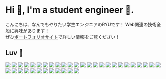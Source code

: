 # Hi 👋, I'm a student engineer 🔰. 
こんにちは、なんでもやりたい学生エンジニアのRYUです！
Web関連の技術全般に興味があります！<br />
ぜひ[ポートフォリオサイト](https://www.ryu1013.com/ja)で詳しい情報をご覧ください！

## Luv 💜
<p align="left">
    <img src="https://img.shields.io/badge/-TypeScript-000.svg?logo=typescript&style=flat" />
    <img src="https://img.shields.io/badge/-Tailwind CSS-000.svg?logo=tailwindcss&style=flat" />
    <img src="https://img.shields.io/badge/-shadcn/ui-000.svg?logo=shadcnui&style=flat" />
    <img src="https://img.shields.io/badge/-GSAP-000.svg?logo=greensock&style=flat" />
    <img src="https://img.shields.io/badge/-Three.js-000.svg?logo=threedotjs&style=flat" />
    <img src="https://img.shields.io/badge/-React-000.svg?logo=react&style=flat" />
    <img src="https://img.shields.io/badge/-Next.js-000.svg?logo=nextdotjs&style=flat" />
    <img src="https://img.shields.io/badge/-GraphQL-000.svg?logo=graphql&style=flat" />
    <img src="https://img.shields.io/badge/-Astro-000.svg?logo=astro&style=flat" />
    <img src="https://img.shields.io/badge/-Node.js-000.svg?logo=nodedotjs&style=flat" />
    <img src="https://img.shields.io/badge/-Hono-000.svg?logo=hono&style=flat" />
    <img src="https://img.shields.io/badge/-Express-000.svg?logo=express&style=flat" />
    <img src="https://img.shields.io/badge/-NestJS-000.svg?logo=nestjs&style=flat" />
    <img src="https://img.shields.io/badge/-Go-000.svg?logo=go&style=flat" />
    <img src="https://img.shields.io/badge/-Python-000.svg?logo=python&style=flat" />
    <img src="https://img.shields.io/badge/-Fast API-000.svg?logo=fastapi&style=flat" />
    <img src="https://img.shields.io/badge/-Expo-000.svg?logo=expo&style=flat" />
    <img src="https://img.shields.io/badge/-Docusaurus-000.svg?logo=docusaurus&style=flat" />
    <img src="https://img.shields.io/badge/-Turborepo-000.svg?logo=turborepo&style=flat" />
    <img src="https://img.shields.io/badge/-Prettier-000.svg?logo=prettier&style=flat" />
    <img src="https://img.shields.io/badge/-ESLint-000.svg?logo=eslint&style=flat" />
    <img src="https://img.shields.io/badge/-Biome-000.svg?logo=biome&style=flat" />
    <img src="https://img.shields.io/badge/-Drizzle-000.svg?logo=drizzle&style=flat" />
    <img src="https://img.shields.io/badge/-Bun-000.svg?logo=bun&style=flat" />
    <img src="https://img.shields.io/badge/-Ethereum-000.svg?logo=ethereum&style=flat" />
    <img src="https://img.shields.io/badge/-Docker-000.svg?logo=docker&style=flat" />
    <img src="https://img.shields.io/badge/-Git-000.svg?logo=git&style=flat" />
    <img src="https://img.shields.io/badge/-Github-000.svg?logo=github&style=flat" />
    <img src="https://img.shields.io/badge/-Github Copilot-000.svg?logo=githubcopilot&style=flat" />
    <img src="https://img.shields.io/badge/-Github Actions-000.svg?logo=githubactions&style=flat" />
    <img src="https://img.shields.io/badge/-PostgreSQL-000.svg?logo=postgresql&style=flat" />
    <img src="https://img.shields.io/badge/-Supabase-000.svg?logo=supabase&style=flat" />
    <img src="https://img.shields.io/badge/-Firebase-000.svg?logo=firebase&style=flat" />
    <img src="https://img.shields.io/badge/-Vercel-000.svg?logo=vercel&style=flat" />
    <img src="https://img.shields.io/badge/-Cloudflare-000.svg?logo=cloudflare&style=flat-square" />
    <img src="https://img.shields.io/badge/-Google Cloud-000.svg?logo=googlecloud&style=flat-square" />
    <img src="https://img.shields.io/badge/-Amazon Web Services-000.svg?logo=amazonwebservices&style=flat-square" />
</p>
